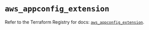 # `aws_appconfig_extension`

Refer to the Terraform Registry for docs: [`aws_appconfig_extension`](https://registry.terraform.io/providers/hashicorp/aws/6.16.0/docs/resources/appconfig_extension).
